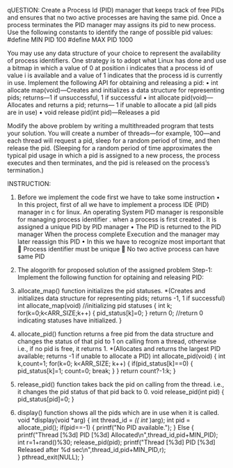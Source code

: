 qUESTION:
Create a Process Id (PID) manager that keeps track of free PIDs and ensures that no two active processes are having the same pid. Once a process terminates the PID manager may assigns its pid to new process.
Use the following constants to identify the range of possible pid values: 
#define MIN PID 100 
#define MAX PID 1000 

You may use any data structure of your choice to represent the availability of process identifiers. One strategy is to adopt what Linux has done and use a bitmap in which a value of 0 at position i indicates that a process id of value i is available and a value of 1 indicates that the process id is currently in use. 
Implement the following API for obtaining and releasing a pid: 
• int allocate map(void)—Creates and initializes a data structure for representing pids; returns—1 if unsuccessful, 1 if successful • int allocate pid(void)—Allocates and returns a pid; returns— 1 if unable to allocate a pid (all pids are in use) • void release pid(int pid)—Releases a pid  
 
Modify the above problem by writing a multithreaded program that tests your solution. You will create a number of threads—for example, 100—and each thread will request a pid, sleep for a random period of time, and then release the pid. (Sleeping for a random period of time approximates the typical pid usage in which a pid is assigned to a new process, the process executes and then terminates, and the pid is released on the process’s termination.) 


INSTRUCTION:
1.	Before we implement the code first we have to take some instruction
•	In this project, first of all we have to implement a process IDE (PID) manager in c for linux. An operating System PID manager is responsible for managing process identifier . when  a process is first created . It is  assigned a unique PID by PID manager 
•	The PID is returned to the PID manager When the process complete Execution and the manager may later reassign this PID
•	In this we have to recognize most important that
	Process identifier must be unique
	No two active  process can have same PID
2.	 The alogorith for proposed solution of the assigned problem
Step-1: Implement the following function for optaining and releasing PID:
1.	allocate_map()
 			function initializes the pid statuses.
*(Creates and initializes data structure for representing pids;
 returns -1, 1 if successful)
			int allocate_map(void)        //initializing pid statuses
{
  int k;
 				 for(k=0;k<ARR_SIZE;k++)
 				 {
  					  pid_status[k]=0;
 				 }
  return 0;               //return 0 indicating statuses have initialized.
}
2.	allocate_pid() 
function returns a free pid from the data structure and changes the status                       of  that pid to 1 on calling  from a thread,  otherwise i.e., if no pid is free, it returns 1.
	*(Allocates and returns the largest PID available; returns -1 if unable to allocate a PID)
		int allocate_pid(void)
{
 			   int k,count=1;
   			   for(k=0; k<ARR_SIZE; k++)
{
       			 if(pid_status[k]==0)
				{
    				    pid_status[k]=1;
      			      count=0;
           		                  break;
       			 }
    			       }
 				   return count?-1:k;
}

3.	release_pid() 
function takes back the pid on calling from the thread. i.e., it changes the pid status of that pid back to 0.
void release_pid(int pid)
{  
    pid_status[pid]=0;
}
4.	display() function 
shows all the pids which are in use when it is called.
			void *display(void *arg)
{
 				int thread_id =  *(( int* )arg);
int pid = allocate_pid();
if(pid==-1)
{
printf("No PID available.");
   				 }
 				   Else
{
       				 printf("Thread [%3d] PID [%3d] Allocated\n",thread_id,pid+MIN_PID);
				int r=1+rand()%30;
				release_pid(pid);
       				 printf("Thread [%3d] PID [%3d] Released after %d sec\n",thread_id,pid+MIN_PID,r);    
   				 }
  				  pthread_exit(NULL);
}
